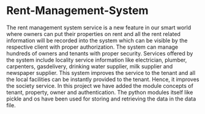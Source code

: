 # Rent-Management-System
The rent management system service is a new feature in our smart
world where owners can put their properties on rent and all the rent related
information will be recorded into the system which can be visible by the
respective client with proper authorization. The system can manage hundreds
of owners and tenants with proper security. Services offered by the system
include locality service information like electrician, plumber, carpenters, gasdelivery, drinking water supplier, milk supplier and newspaper supplier.
This system improves the service to the tenant and all the local facilities
can be instantly provided to the tenant. Hence, it improves the society service.
In this project we have added the module concepts of tenant, property, owner
and authentication. The python modules itself like pickle and os have been
used for storing and retrieving the data in the data file.
